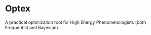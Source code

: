 # Optex
A practical optimization tool for High Energy Phenomenologists (both Frequentist and Bayesian).
